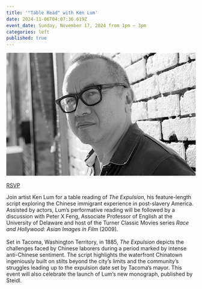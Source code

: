 ```yaml
---
title: '"Table Read" with Ken Lum'
date: 2024-11-06T04:07:36.619Z
event_date: Sunday, November 17, 2024 from 1pm – 3pm
categories: left
published: true
---
```

![Ken Lum Table Read](/assets/img/ken.jpg)

[R﻿SVP](https://ulises.us14.list-manage.com/track/click?u=58562cf5d1b76bc24d9c433ec&id=7bba2c0d0d&e=ec5e67d9bd)

Join artist Ken Lum for a table reading of *The Expulsion*, his feature-length script exploring the Chinese immigrant experience in post-slavery America. Assisted by actors, Lum’s performative reading will be followed by a discussion with Peter X Feng, Associate Professor of English at the University of Delaware and host of the Turner Classic Movies series *Race and Hollywood: Asian Images in Film* (2009).\
\
Set in Tacoma, Washington Territory, in 1885, *The Expulsion* depicts the challenges faced by Chinese laborers during a period marked by intense anti-Chinese sentiment. The script highlights the waterfront Chinatown ingeniously built on stilts beyond the city’s limits and the community’s struggles leading up to the expulsion date set by Tacoma’s mayor. This event will also celebrate the launch of Lum’s new monograph, published by Steidl.
